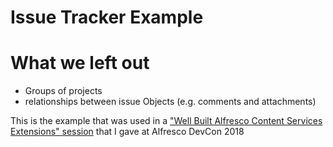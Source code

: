 # Issue Tracker Example

# What we left out

* Groups of projects
* relationships between issue Objects (e.g. comments and attachments)

This is the example that was used in a ["Well Built Alfresco Content Services Extensions" session](https://youtu.be/CKRswhh-jHE?list=PLyJdWuUHM3igOUt49uiFqs-6DCQAgJ1vs&t=0) that I gave at Alfresco DevCon 2018
